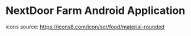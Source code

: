 # NextDoor Farm Android Application

icons source: https://icons8.com/icon/set/food/material-rounded
